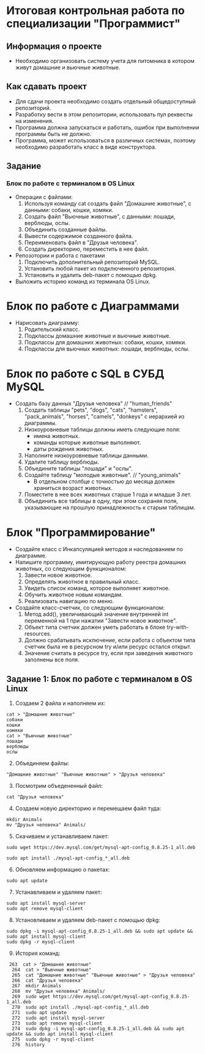 # Итоговая контрольная работа по специализации "Программист"

## Информация о проекте
- Необходимо организовать систему учета для питомника в котором живут домашние и вьючные животные.

## Как сдавать проект
- Для сдачи проекта необходимо создать отдельный общедоступный репозиторий.
- Разработку вести в этом репозитории, использовать пул реквесты на изменения.
- Программа должна запускаться и работать, ошибок при выполнении программы быть не должно.
- Программа, может использоваться в различных системах, поэтому необходимо разработать класс в виде конструктора.

## Задание
### Блок по работе с терминалом в OS Linux
- Операции с файлами:
    1. Используя команду cat создать файл "Домашние животные", с данными: собаки, кошки, хомяки.
    2. Создать файл "Вьючные животные", с данными: лошади, верблюды, ослы.
    3. Объединить созданные файлы.
    4. Вывести содержимое созданного файла.
    5. Переименовать файл в "Друзья человека".
    6. Создать директорию, переместить в нее файл.
- Репозотории и работа с пакетами
    1. Подключить дополнительный репозиторий MySQL.
    2. Установить любой пакет из подключенного репозитория.
    3. Установить и удалить deb-пакет с помощью dpkg.
- Выложить историю команд из терминала OS Linux.

# Блок по работе с Диаграммами
- Нарисовать диаграмму:
    1. Родительский класс.
    2. Подклассы домашние животные и вьючные животные.
    3. Подклассы для домашних животных: собаки, кошки, хомяки.
    4. Подклассы для вьючных животных: лошади, верблюды, ослы.

# Блок по работе с SQL в СУБД MySQL
- Создать базу данных "Друзья человека" // "human_friends"
    1. Создать таблицы "pets", "dogs", "cats", "hamsters", "pack_animals", "horses", "camels", "donkeys" с иерархией из диаграммы.
    2. Низкоуровневые таблицы должны иметь следующие поля:
        - имена животных.
        - команды которые животные выполняют.
        - даты рождения животных.
    3. Наполните низкоуровневые таблицы данными.
    4. Удалите таблицу верблюды.
    5. Объедините таблицы "лошади" и "ослы".
    6. Создайте таблицу "молодые животные". // "young_animals"
        - В отдельном столбце с точностью до месяца должен храниться возраст животных.
    7. Поместите в нее всех животных старше 1 года и младше 3 лет.
    8. Объединить все таблицы в одну, при этом сохраняя поля, указывающие на прошлую принадлежность к старым таблицам.

# Блок "Программирование"
- Создайте класс с Инкапсуляцией методов и наследованием по диаграмме.
- Напишите программу, имитирующую работу реестра домашних животных, со следующим функционалом:
    1. Завести новое животное.
    2. Определять животное в правильный класс.
    3. Увидеть список команд, которое выполняет животное.
    4. Обучить животное новым командам.
    5. Реализовать навигацию по меню.
- Создайте класс-счетчик, со следующим функционалом:
    1. Метод add(), увеличивающий значение внутренней int переменной на 1 при нажатии "Завести новое животное".
    2. Объект типа счетчик должен уметь работать в блоке try-with-resources.
    3. Должно срабатывать исключение, если работа с объектом типа счетчик была не в ресурсном try и/или ресурс остался открыт.
    4. Значение считать в ресурсе try, если при заведения животного заполнены все поля.


## Задание 1: Блок по работе с терминалом в OS Linux

1. Создаем 2 файла и наполняем их:

```
cat > "Домашние животные"
собаки
кошки
хомяки
cat > "Вьючные животные"
лошади
верблюды
ослы
```
2. Объединяем файлы:
```
"Домашние животные" "Вьючные животные" > "Друзья человека"
```
3. Посмотрим объедененный файл:
```
cat "Друзья человека"
```
4. Создаем новую директорию и перемещаем файл туда:
```
mkdir Animals
mv "Друзья человека" Animals/
```
5. Скачиваем и устанавливаем пакет:
```
sudo wget https://dev.mysql.com/get/mysql-apt-config_0.8.25-1_all.deb

sudo apt install ./mysql-apt-config_*_all.deb
```
6. Обновляем информацию о пакетах:
```
sudo apt update
```
7. Устанавливаем и удаляем пакет:
```
sudo apt install mysql-server
sudo apt remove mysql-client
```
8. Установливаем и удаляем deb-пакет с помощью dpkg:
```
sudo dpkg -i mysql-apt-config_0.8.25-1_all.deb && sudo apt update && sudo apt install mysql-client
sudo dpkg -r mysql-client

```

9. История команд:
```
 263  cat > "Домашние животные"
  264  cat > "Вьючные животные"
  265  cat "Домашние животные" "Вьючные животные" > "Друзья человека"
  266  cat "Друзья человека"
  267  mkdir Animals
  268  mv "Друзья человека" Animals/
  269  sudo wget https://dev.mysql.com/get/mysql-apt-config_0.8.25-1_all.deb
  270  sudo apt install ./mysql-apt-config_*_all.deb
  271  sudo apt update
  272  sudo apt install mysql-server
  273  sudo apt remove mysql-client
  274  sudo dpkg -i mysql-apt-config_0.8.25-1_all.deb && sudo apt update && sudo apt install mysql-client
  275  sudo dpkg -r mysql-client
  276  history
```

